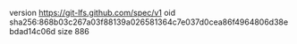 version https://git-lfs.github.com/spec/v1
oid sha256:868b03c267a03f88139a026581364c7e037d0cea86f4964806d38ebdad14c06d
size 886
